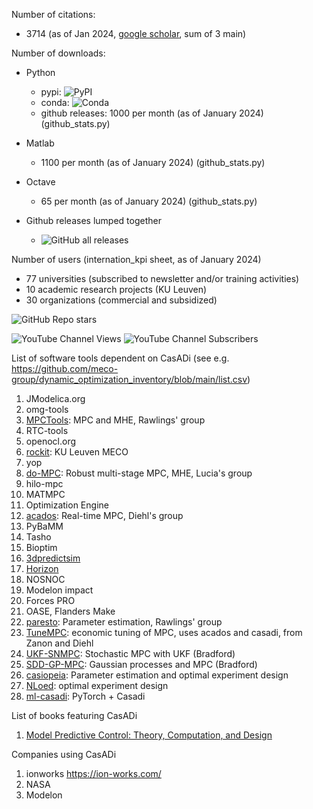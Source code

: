 Number of citations:
  * 3714 (as of Jan 2024, [google scholar](https://scholar.google.com/citations?user=EGVRNtEAAAAJ&hl=en&oi=sra), sum of 3 main)
    
Number of downloads:
  * Python
    * pypi: ![PyPI](https://img.shields.io/pypi/dm/casadi)
    * conda: ![Conda](https://img.shields.io/conda/d/conda-forge/casadi)
    * github releases: 1000 per month (as of January 2024) (github_stats.py) 
  * Matlab
    * 1100 per month (as of January 2024) (github_stats.py)
  * Octave
    * 65 per month (as of January 2024) (github_stats.py)

  * Github releases lumped together
    * ![GitHub all releases](https://img.shields.io/github/downloads/casadi/casadi/total)

Number of users (internation_kpi sheet, as of January 2024)
  * 77 universities (subscribed to newsletter and/or training activities)
  * 10 academic research projects (KU Leuven)
  * 30 organizations (commercial and subsidized)

![GitHub Repo stars](https://img.shields.io/github/stars/casadi/casadi)

![YouTube Channel Views](https://img.shields.io/youtube/channel/views/UC3VDpv5Pi3R-a2VkcJN1RLw)
![YouTube Channel Subscribers](https://img.shields.io/youtube/channel/subscribers/UC3VDpv5Pi3R-a2VkcJN1RLw)


List of software tools dependent on CasADi (see e.g. https://github.com/meco-group/dynamic_optimization_inventory/blob/main/list.csv)
 1. JModelica.org
 2. omg-tools
 3. [MPCTools](https://bitbucket.org/rawlings-group/mpc-tools-casadi/src/master/): MPC and MHE, Rawlings' group
 4. RTC-tools
 5. openocl.org
 6. [rockit](https://gitlab.kuleuven.be/meco-software/rockit): KU Leuven MECO
 7. yop
 8. [do-MPC](https://github.com/do-mpc/do-mpc): Robust multi-stage MPC, MHE, Lucia's group
 9. hilo-mpc
 10. MATMPC
 11. Optimization Engine
 12. [acados](https://github.com/acados/acados): Real-time MPC, Diehl's group
 13. PyBaMM
 14. Tasho
 15. Bioptim
 16. [3dpredictsim](https://github.com/antoinefalisse/3dpredictsim)
 17. [Horizon](https://github.com/ADVRHumanoids/horizon)
 18. NOSNOC
 19. Modelon impact
 20. Forces PRO
 21. OASE, Flanders Make
 22. [paresto](https://github.com/rawlings-group/paresto): Parameter estimation, Rawlings' group
 23. [TuneMPC](https://github.com/jdeschut/tunempc/): economic tuning of MPC, uses acados and casadi, from Zanon and Diehl
 24. [UKF-SNMPC](https://github.com/Eric-Bradford/UKF-SNMPC): Stochastic MPC with UKF (Bradford)
 25. [SDD-GP-MPC](https://github.com/Eric-Bradford/SDD-GP-MPC): Gaussian processes and MPC (Bradford)
 26. [casiopeia](https://github.com/adbuerger/casiopeia): Parameter estimation and optimal experiment design
 27. [NLoed](https://github.com/NateBraniff/NLoed): optimal experiment design
 28. [ml-casadi](https://github.com/TUM-AAS/ml-casadi): PyTorch + Casadi

List of books featuring CasADi
 1. [Model Predictive Control: Theory, Computation, and Design](https://sites.engineering.ucsb.edu/~jbraw/mpc/)


Companies using CasADi
 1. ionworks https://ion-works.com/
 2. NASA
 3. Modelon
